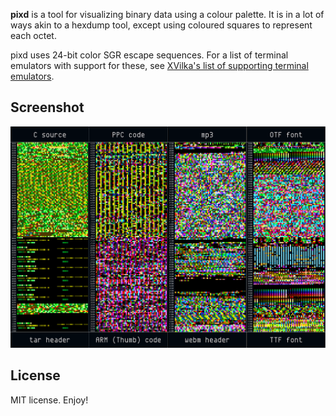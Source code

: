 **pixd** is a tool for visualizing binary data using a colour palette.  It is
in a lot of ways akin to a hexdump tool, except using coloured squares to
represent each octet.

pixd uses 24-bit color SGR escape sequences.  For a list of terminal
emulators with support for these, see [XVilka's list of supporting terminal
emulators][1].

## Screenshot
![Screenshot](meta/examples.png "Example output for 8 different filetypes")

## License
MIT license.  Enjoy!

[1]: https://gist.github.com/XVilka/8346728
